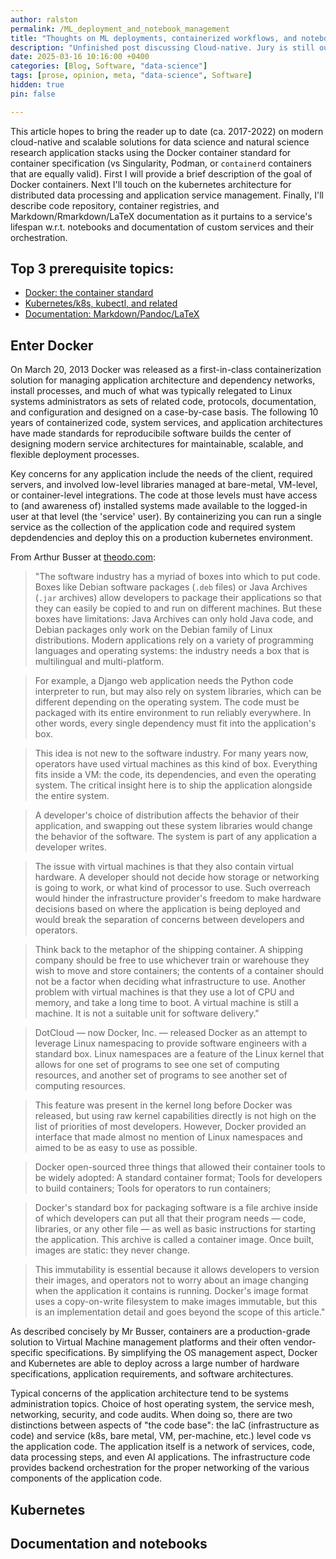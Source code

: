```yaml
---
author: ralston
permalink: /ML_deployment_and_notebook_management
title: "Thoughts on ML deployments, containerized workflows, and notebooks."
description: "Unfinished post discussing Cloud-native. Jury is still out to rapid innovation in container technologies. Alternatives to Next-flow"
date: 2025-03-16 10:16:00 +0400
categories: [Blog, Software, "data-science"]
tags: [prose, opinion, meta, "data-science", Software]
hidden: true
pin: false

---
```



This article hopes to bring the reader up to date (ca. 2017-2022) on modern cloud-native and scalable solutions for data science and natural science research application stacks using the Docker container standard for container specification (vs Singularity, Podman, or `containerd` containers that are equally valid). First I will provide a brief description of the goal of Docker containers. Next I'll touch on the kubernetes architecture for distributed data processing and application service management. Finally, I'll describe code repository, container registries, and Markdown/Rmarkdown/LaTeX documentation as it purtains to a service's lifespan w.r.t. notebooks and documentation of custom services and their orchestration. 


## Top 3 prerequisite topics:

* [Docker: the container standard](#enter-docker)
* [Kubernetes/k8s, kubectl, and related](#kubernetes)
* [Documentation: Markdown/Pandoc/LaTeX](#documentation-and-notebooks)

## Enter Docker

On March 20, 2013 Docker was released as a first-in-class containerization solution for managing application architecture and dependency networks, install processes, and much of what was typically relegated to Linux systems administrators as sets of related code, protocols, documentation, and configuration and designed on a case-by-case basis. The following 10 years of containerized code, system services, and application architectures have made standards for reproducibile software builds the center of designing modern service architectures for maintainable, scalable, and flexible deployment processes.

Key concerns for any application include the needs of the client, required servers, and involved low-level libraries managed at bare-metal, VM-level, or container-level integrations. The code at those levels must have access to (and awareness of) installed systems made available to the logged-in user at that level (the 'service' user). By containerizing you can run a single service as the collection of the application code and required system depdendencies and deploy this on a production kubernetes environment.

From Arthur Busser at [theodo.com](https://cloud.theodo.com/en/blog/container-docker-oci): 

>"The software industry has a myriad of boxes into which to put code. Boxes like Debian software packages (`.deb` files) or Java Archives (`.jar` archives) allow developers to package their applications so that they can easily be copied to and run on different machines.
>But these boxes have limitations: Java Archives can only hold Java code, and Debian packages only work on the Debian family of Linux distributions. Modern applications rely on a variety of programming languages and operating systems: the industry needs a box that is multilingual and multi-platform.


>For example, a Django web application needs the Python code interpreter to run, but may also rely on system libraries, which can be different depending on the operating system. The code must be packaged with its entire environment to run reliably everywhere. In other words, every single dependency must fit into the application's box.

>This idea is not new to the software industry. For many years now, operators have used virtual machines as this kind of box. Everything fits inside a VM: the code, its dependencies, and even the operating system. The critical insight here is to ship the application alongside the entire system.

>A developer's choice of distribution affects the behavior of their application, and swapping out these system libraries would change the behavior of the software. The system is part of any application a developer writes.

>The issue with virtual machines is that they also contain virtual hardware. A developer should not decide how storage or networking is going to work, or what kind of processor to use. Such overreach would hinder the infrastructure provider's freedom to make hardware decisions based on where the application is being deployed and would break the separation of concerns between developers and operators.

>Think back to the metaphor of the shipping container. A shipping company should be free to use whichever train or warehouse they wish to move and store containers; the contents of a container should not be a factor when deciding what infrastructure to use. Another problem with virtual machines is that they use a lot of CPU and memory, and take a long time to boot. A virtual machine is still a machine. It is not a suitable unit for software delivery."

>DotCloud — now Docker, Inc. — released Docker as an attempt to leverage Linux namespacing to provide software engineers with a standard box. Linux namespaces are a feature of the Linux kernel that allows for one set of programs to see one set of computing resources, and another set of programs to see another set of computing resources.

>This feature was present in the kernel long before Docker was released, but using raw kernel capabilities directly is not high on the list of priorities of most developers. However, Docker provided an interface that made almost no mention of Linux namespaces and aimed to be as easy to use as possible.

>Docker open-sourced three things that allowed their container tools to be widely adopted: A standard container format; Tools for developers to build containers; Tools for operators to run containers;

>Docker's standard box for packaging software is a file archive inside of which developers can put all that their program needs — code, libraries, or any other file — as well as basic instructions for starting the application. This archive is called a container image. Once built, images are static: they never change.

>This immutability is essential because it allows developers to version their images, and operators not to worry about an image changing when the application it contains is running. Docker's image format uses a copy-on-write filesystem to make images immutable, but this is an implementation detail and goes beyond the scope of this article."



As described concisely by Mr Busser, containers are a production-grade solution to Virtual Machine management platforms and their often vendor-specific specifications. By simplifying the OS management aspect, Docker and Kubernetes are able to deploy across a large number of hardware specifications, application requirements, and software architectures.

Typical concerns of the application architecture tend to be systems administration topics. Choice of host operating system, the service mesh, networking, security, and code audits. When doing so, there are two distinctions between aspects of "the code base": the IaC (infrastructure as code) and service (k8s, bare metal, VM, per-machine, etc.) level code vs the application code. The application itself is a network of services, code, data processing steps, and even AI applications. The infrastructure code provides backend orchestration for the proper networking of the various components of the application code.








## Kubernetes




## Documentation and notebooks
